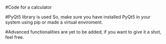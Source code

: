 #Code for a calculator 

#PyQt5 library is used
So, make sure you have installed PyQt5 in your system using pip or made a virtual enviroment.

#Advanced functionalities are yet to be added, if you want to give it a shot, feel free.

